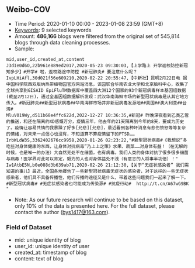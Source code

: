 ## Weibo-COV
- Time Period: 2020-01-10 00:00 - 2023-01-08 23:59 (GMT+8)
- [Keywords](Keywords.txt): 9 selected keywords
- Amount: **486,166** blogs were filtered from the original set of 545,814 blogs through data cleaning processes.
- Sample:
```csv
mid,user_id,created_at,content
J3dIe0d6O,22b961e889ed2017,2020-05-23 09:30:03,【上学路上 开学返校防控新冠知多少】#开学# 啦，返校路途中防控 #新冠肺炎# 要注意什么呢？ 
IvpLHiAfl,30d021f56e609210,2020-02-22 20:55:47,【中新社】昆明2月22日电 据中国科学院西双版纳热带植物园官方网站消息，该园联合华南农业大学和北京脑科中心，收集了全球共享到GISAID EpiFluTM数据库中覆盖四大洲12个国家的93个新冠病毒样本基因组数据(截至2月12日)，通过全基因组数据解析发现：武汉华南海鲜市场的新型冠状病毒是从其它地方传入。#新冠肺炎##新型冠状病毒##华南海鲜市场并非新冠病毒发源地##美国##澳大利亚##台湾#
MluV019Wy,d511b68e4ffc622d,2022-12-27 10:36:35,#新冠# 昨晚深夜看到乙类乙管的推送，和还在隔离的XD感慨万分，疫情三年，他去年的21天隔离到今年的8天，要成为历史了。疫情让容易共情的我暴躁了好多[允悲][允悲]，最近看到各种坏消息有悲伤愤怒等等复杂的情绪，对未来一点信心也没有，不知道算不算疫情留下的PTSD…… 
IrbWLdW3S,3362402676cc9958,2020-01-26 02:23:22,"#新型冠状病毒#《我想说“多吃些对身体健康的东西，让身体对抗病毒”乃上上之策》水果、蔬菜……对身体有益！（在无解的时候，也是唯一的办法）大自然无处不在细菌，也有病毒。我们人类的身体对抗了很多很多细菌与病毒！医学界对此可以肯定，毅力的人也对身体益处不浅（有意志的人将事半功倍）！"
Iw1AtbE5N,b0e088d3b639ab71,2020-02-26 21:12:30,【关于“无症状感染者” 我们需知道的事儿】最近，全国各地报告了一些新型冠状病毒无症状的感染者，对于这样的一些无症状感染者，他们具不具备传播性，他们传播的途径又是什么，带着这些问题我们一起来了解一下。#新型冠状病毒# #无症状感染者也可能成为传染源# #抗疫行动#  http://t.cn/A67wG9BK "
```
- Note: As our future research will continue to be based on this dataset, only 10% of the data is presented here. For the full dataset, please contact the author (bys1417@163.com).
### Field of Dataset
- mid: unique identity of blog
- user_id: unique identity of user
- created_at: timestamp of blog
- content: text of blog